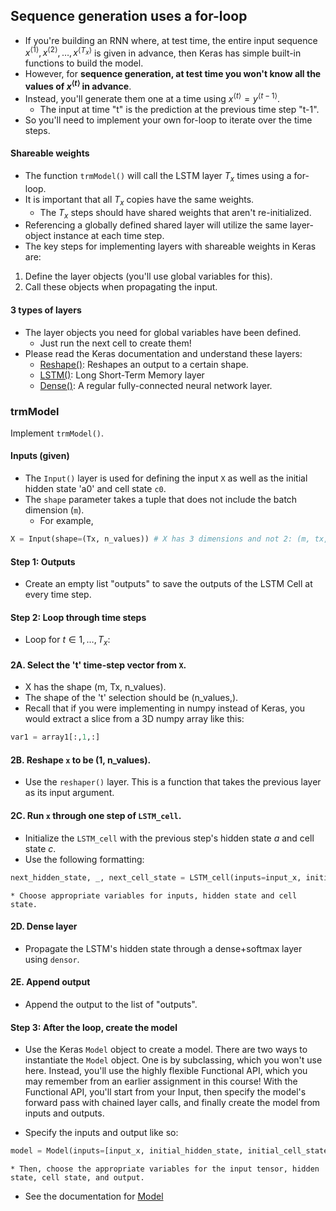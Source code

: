 ## Sequence generation uses a for-loop
* If you're building an RNN where, at test time, the entire input sequence $x^{\langle 1 \rangle}, x^{\langle 2 \rangle}, \ldots, x^{\langle T_x \rangle}$ is given in advance, then Keras has simple built-in functions to build the model. 
* However, for **sequence generation, at test time you won't know all the values of $x^{\langle t\rangle}$ in advance**.
* Instead, you'll generate them one at a time using $x^{\langle t\rangle} = y^{\langle t-1 \rangle}$. 
    * The input at time "t" is the prediction at the previous time step "t-1".
* So you'll need to implement your own for-loop to iterate over the time steps. 
#### Shareable weights
* The function `trmModel()` will call the LSTM layer $T_x$ times using a for-loop.
* It is important that all $T_x$ copies have the same weights. 
    - The $T_x$ steps should have shared weights that aren't re-initialized.
* Referencing a globally defined shared layer will utilize the same layer-object instance at each time step.
* The key steps for implementing layers with shareable weights in Keras are: 
1. Define the layer objects (you'll use global variables for this).
2. Call these objects when propagating the input.

#### 3 types of layers
* The layer objects you need for global variables have been defined.  
    * Just run the next cell to create them! 
* Please read the Keras documentation and understand these layers: 
    - [Reshape()](https://www.tensorflow.org/api_docs/python/tf/keras/layers/Reshape): Reshapes an output to a certain shape.
    - [LSTM()](https://www.tensorflow.org/api_docs/python/tf/keras/layers/LSTM): Long Short-Term Memory layer
    - [Dense()](https://www.tensorflow.org/api_docs/python/tf/keras/layers/Dense): A regular fully-connected neural network layer.
    
    
### trmModel

Implement `trmModel()`.

#### Inputs (given)

* The `Input()` layer is used for defining the input `X` as well as the initial hidden state 'a0' and cell state `c0`.
* The `shape` parameter takes a tuple that does not include the batch dimension (`m`).
    - For example,
 ```Python
X = Input(shape=(Tx, n_values)) # X has 3 dimensions and not 2: (m, tx, n_values)
```
    
#### Step 1: Outputs

* Create an empty list "outputs" to save the outputs of the LSTM Cell at every time step.

#### Step 2: Loop through time steps
* Loop for $t \in 1, \ldots, T_x$:

#### 2A. Select the 't' time-step vector from `X`.
* X has the shape (m, Tx, n_values).
* The shape of the 't' selection should be (n_values,). 
* Recall that if you were implementing in numpy instead of Keras, you would extract a slice from a 3D numpy array like this:
```Python
var1 = array1[:,1,:]
```
    
#### 2B. Reshape `x` to be (1, n_values).
* Use the `reshaper()` layer.  This is a function that takes the previous layer as its input argument.

#### 2C. Run `x` through one step of `LSTM_cell`.

* Initialize the `LSTM_cell` with the previous step's hidden state $a$ and cell state $c$. 
* Use the following formatting:
```python
next_hidden_state, _, next_cell_state = LSTM_cell(inputs=input_x, initial_state=[previous_hidden_state, previous_cell_state])
```
    * Choose appropriate variables for inputs, hidden state and cell state.

#### 2D. Dense layer
* Propagate the LSTM's hidden state through a dense+softmax layer using `densor`. 
    
#### 2E. Append output
* Append the output to the list of "outputs".

#### Step 3: After the loop, create the model
* Use the Keras `Model` object to create a model. There are two ways to instantiate the `Model` object. One is by subclassing, which you won't use here. Instead, you'll use the highly flexible Functional API, which you may remember from an earlier assignment in this course! With the Functional API, you'll start from your Input, then specify the model's forward pass with chained layer calls, and finally create the model from inputs and outputs.

* Specify the inputs and output like so:
```Python
model = Model(inputs=[input_x, initial_hidden_state, initial_cell_state], outputs=the_outputs)
```
    * Then, choose the appropriate variables for the input tensor, hidden state, cell state, and output.
* See the documentation for [Model](https://www.tensorflow.org/api_docs/python/tf/keras/Model)    